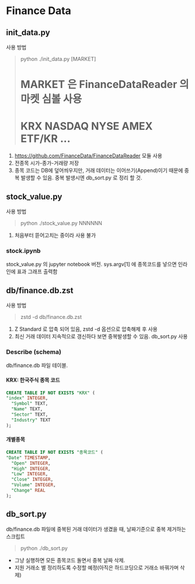 # Finance Data
## init_data.py
사용 방법
> python ./init_data.py [MARKET]
> # MARKET 은 FinanceDataReader 의 마켓 심볼 사용
> # KRX NASDAQ NYSE AMEX ETF/KR ... 
1. https://github.com/FinanceData/FinanceDataReader 모듈 사용
1. 전종목 시가-종가-거래량 저장
 1. 종목 코드는 DB에 덮어씌우지만, 거래 데이터는 이어쓰기(Append)이기 때문에 중복 발생할 수 있음. 중복 발생시엔 db_sort.py 로 정리 할 것.

## stock_value.py
사용 방법
> python ./stock_value.py NNNNNN
1. 처음부터 뜯어고치는 중이라 사용 불가
### stock.ipynb
stock_value.py 의 jupyter notebook 버전. sys.argv[1] 에 종목코드를 넣으면 인라인에 표과 그래프 출력함

## db/finance.db.zst
사용 방법
> zstd -d db/finance.db.zst
1. Z Standard 로 압축 되어 있음, zstd -d  옵션으로 압축해제 후 사용
1. 최신 거래 데이터 지속적으로 갱신하다 보면 중복발생할 수 있음. db_sort.py 사용
### Describe (schema)
db/finance.db 파일 테이블.
#### KRX: 한국주식 종목 코드
```sql
CREATE TABLE IF NOT EXISTS "KRX" (
"index" INTEGER,
  "Symbol" TEXT,
  "Name" TEXT,
  "Sector" TEXT,
  "Industry" TEXT
);
```
#### 개별종목
```sql
CREATE TABLE IF NOT EXISTS "종목코드" (
"Date" TIMESTAMP,
  "Open" INTEGER,
  "High" INTEGER,
  "Low" INTEGER,
  "Close" INTEGER,
  "Volume" INTEGER,
  "Change" REAL
);
```


## db_sort.py
db/finance.db 파일에 중복된 거래 데이터가 생겼을 때, 날짜기준으로 중복 제거하는 스크립트
> python ./db_sort.py
* 그냥 실행하면 모든 종목코드 돌면서 중복 날짜 삭제.
* 지원 거래소 별 정리하도록 수정할 예정(아직은 하드코딩으로 거래소 바꿔가며 삭제)
